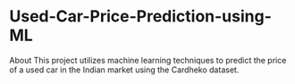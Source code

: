 # Used-Car-Price-Prediction-using-ML
About This project utilizes machine learning techniques to predict the price of a used car in the Indian market using the Cardheko dataset.

